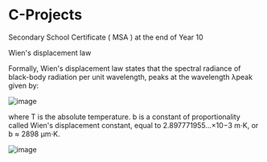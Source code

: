 # C-Projects

Secondary School Certificate ( MSA ) at the end of Year 10

Wien's displacement law

Formally, Wien's displacement law states that the spectral radiance of black-body radiation per unit wavelength, peaks at the wavelength λpeak given by: 

![image](https://user-images.githubusercontent.com/63067128/169418845-99b63b07-7e61-46e4-902c-d7e46e2470ec.png)

where T is the absolute temperature. b is a constant of proportionality called Wien's displacement constant, equal to 2.897771955...×10−3 m⋅K, or b ≈ 2898 μm⋅K.


![image](https://user-images.githubusercontent.com/63067128/169418868-f3da9962-b1eb-4d21-95ae-447d3abbf58a.png)
